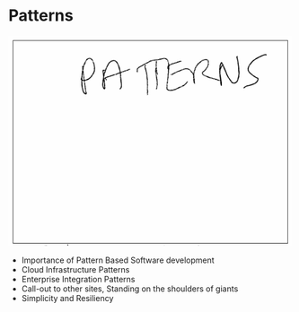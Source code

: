 # Patterns

![images/patterns.png](images/patterns.png)

* Importance of Pattern Based Software development
* Cloud Infrastructure Patterns
* Enterprise Integration Patterns
* Call-out to other sites, Standing on the shoulders of giants
* Simplicity and Resiliency
